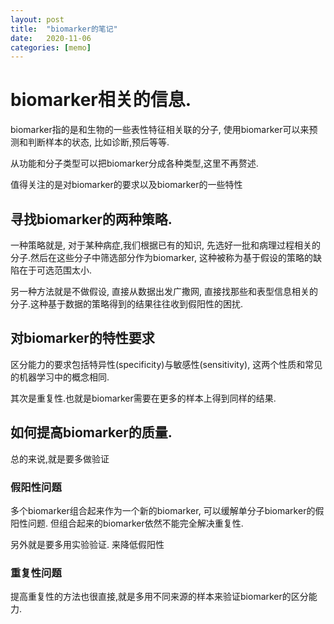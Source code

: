 ```yaml
---
layout: post
title:  "biomarker的笔记"
date:   2020-11-06
categories: [memo]
---
```



# biomarker相关的信息.

biomarker指的是和生物的一些表性特征相关联的分子,
使用biomarker可以来预测和判断样本的状态, 比如诊断,预后等等.

从功能和分子类型可以把biomarker分成各种类型,这里不再赘述.

值得关注的是对biomarker的要求以及biomarker的一些特性

## 寻找biomarker的两种策略.

一种策略就是, 对于某种病症,我们根据已有的知识, 先选好一批和病理过程相关的分子.然后在这些分子中筛选部分作为biomarker, 这种被称为基于假设的策略的缺陷在于可选范围太小.

另一种方法就是不做假设, 直接从数据出发广撒网, 直接找那些和表型信息相关的分子.这种基于数据的策略得到的结果往往收到假阳性的困扰.

## 对biomarker的特性要求

区分能力的要求包括特异性(specificity)与敏感性(sensitivity),
这两个性质和常见的机器学习中的概念相同.

其次是重复性.也就是biomarker需要在更多的样本上得到同样的结果.

## 如何提高biomarker的质量.

总的来说,就是要多做验证

### 假阳性问题

多个biomarker组合起来作为一个新的biomarker, 可以缓解单分子biomarker的假阳性问题.
但组合起来的biomarker依然不能完全解决重复性.

另外就是要多用实验验证. 来降低假阳性

### 重复性问题

提高重复性的方法也很直接,就是多用不同来源的样本来验证biomarker的区分能力. 
